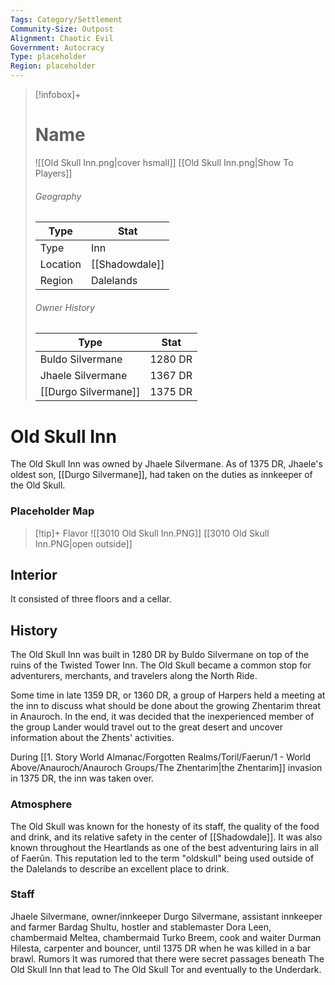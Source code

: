 ```yaml
---
Tags: Category/Settlement
Community-Size: Outpost
Alignment: Chaotic Evil
Government: Autocracy
Type: placeholder
Region: placeholder
---
```


> [!infobox]+
> # Name
> ![[Old Skull Inn.png|cover hsmall]]
> [[Old Skull Inn.png|Show To Players]]
> ###### Geography
> Type |  Stat |
> ---|---|
> Type | Inn |
> Location | [[Shadowdale]] |
> Region | Dalelands |
> ###### Owner History
> Type |  Stat |
> ---|---|
> Buldo Silvermane | 1280 DR |
> Jhaele Silvermane | 1367 DR |
> [[Durgo Silvermane]] | 1375 DR |

# Old Skull Inn
The Old Skull Inn was owned by Jhaele Silvermane. As of 1375 DR, Jhaele's oldest son, [[Durgo Silvermane]], had taken on the duties as innkeeper of the Old Skull.

### Placeholder Map

> [!tip]+ Flavor
> ![[3010 Old Skull Inn.PNG]]
> [[3010 Old Skull Inn.PNG|open outside]]

## Interior
It consisted of three floors and a cellar.

## History
The Old Skull Inn was built in 1280 DR by Buldo Silvermane on top of the ruins of the Twisted Tower Inn. The Old Skull became a common stop for adventurers, merchants, and travelers along the North Ride.

Some time in late 1359 DR, or 1360 DR, a group of Harpers held a meeting at the inn to discuss what should be done about the growing Zhentarim threat in Anauroch. In the end, it was decided that the inexperienced member of the group Lander would travel out to the great desert and uncover information about the Zhents' activities.

During [[1. Story World Almanac/Forgotten Realms/Toril/Faerun/1 - World Above/Anauroch/Anauroch Groups/The Zhentarim|the Zhentarim]] invasion in 1375 DR, the inn was taken over.

### Atmosphere
The Old Skull was known for the honesty of its staff, the quality of the food and drink, and its relative safety in the center of [[Shadowdale]]. It was also known throughout the Heartlands as one of the best adventuring lairs in all of Faerûn. This reputation led to the term "oldskull" being used outside of the Dalelands to describe an excellent place to drink.

### Staff
Jhaele Silvermane, owner/innkeeper
Durgo Silvermane, assistant innkeeper and farmer
Bardag Shultu, hostler and stablemaster
Dora Leen, chambermaid
Meltea, chambermaid
Turko Breem, cook and waiter
Durman Hilesta, carpenter and bouncer, until 1375 DR when he was killed in a bar brawl.
Rumors
It was rumored that there were secret passages beneath The Old Skull Inn that lead to The Old Skull Tor and eventually to the Underdark.
